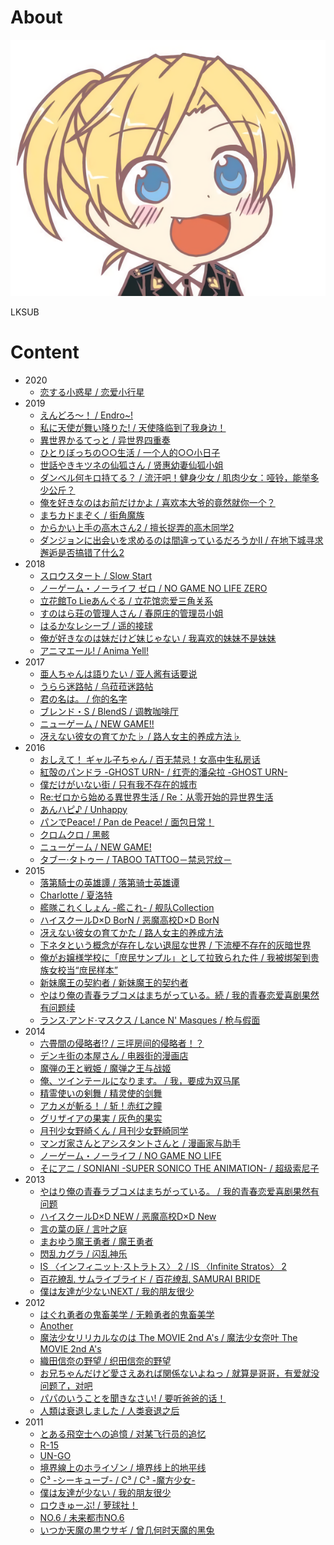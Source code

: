 # About

![face](face.png)

LKSUB

# Content
- 2020
    - [恋する小惑星 / 恋爱小行星](koias)
- 2019
    - [えんどろ〜！ / Endro~!](endro)
    - [私に天使が舞い降りた! / 天使降临到了我身边！](wataten)
    - [異世界かるてっと / 异世界四重奏](isekai)
    - [ひとりぼっちの○○生活 / 一个人的○○小日子](bocchi)
    - [世話やきキツネの仙狐さん / 贤惠幼妻仙狐小姐](senkosan)
    - [ダンベル何キロ持てる？ / 流汗吧！健身少女 / 肌肉少女：哑铃，能举多少公斤？](dumbbell)
    - [俺を好きなのはお前だけかよ / 喜欢本大爷的竟然就你一个？](oresuki)
    - [まちカドまぞく / 街角魔族](machikado)
    - [からかい上手の高木さん2 / 擅长捉弄的高木同学2](takagi2)
    - [ダンジョンに出会いを求めるのは間違っているだろうかII / 在地下城寻求邂逅是否搞错了什么2](danmachi2)
- 2018
    - [スロウスタート / Slow Start](slowstart)
    - [ノーゲーム・ノーライフ ゼロ / NO GAME NO LIFE ZERO](ngnl_zero)
    - [立花館To Lieあんぐる / 立花馆恋爱三角关系](tachibanakan)
    - [すのはら荘の管理人さん / 春原庄的管理员小姐](sunoharasou)
    - [はるかなレシーブ / 遥的接球](harukana)
    - [俺が好きなのは妹だけど妹じゃない / 我喜欢的妹妹不是妹妹](imoimo)
    - [アニマエール! / Anima Yell!](animayell)
- 2017
    - [亜人ちゃんは語りたい / 亚人酱有话要说 ](demichan)
    - [うらら迷路帖 / 乌菈菈迷路帖](urara)
    - [君の名は。 / 你的名字](your_name)
    - [ブレンド・S / BlendS / 调教咖啡厅](blend-s)
    - [ニューゲーム / NEW GAME!!](new_game_2)
    - [冴えない彼女の育てかた♭ / 路人女主的养成方法♭](saenai_2)
- 2016
    - [おしえて！ ギャル子ちゃん / 百无禁忌！女高中生私房话](jk)
    - [紅殻のパンドラ -GHOST URN- / 红壳的潘朵拉 -GHOST URN-](pandora)
    - [僕だけがいない街 / 只有我不存在的城市](bokumachi)
    - [Re:ゼロから始める異世界生活 / Re：从零开始的异世界生活](re_zero)
    - [あんハピ♪ / Unhappy](unhappy)
    - [パンでPeace! / Pan de Peace! / 面包日常！](pan)
    - [クロムクロ / 黑骸](kuromukuro)
    - [ニューゲーム / NEW GAME!](new_game)
    - [タブー·タトゥー / TABOO TATTOO－禁忌咒纹－](taboo)
- 2015
    - [落第騎士の英雄譚 / 落第骑士英雄谭](rakudai)
    - [Charlotte / 夏洛特](charlotte)
    - [艦隊これくしょん -艦これ- / 舰队Collection](kancolle)
    - [ハイスクールD×D BorN / 恶魔高校D×D BorN](hsdxd_born)
    - [冴えない彼女の育てかた / 路人女主的养成方法](saenai)
    - [下ネタという概念が存在しない退屈な世界 / 下流梗不存在的灰暗世界](shimoseka)
    - [俺がお嬢様学校に「庶民サンプル」として拉致られた件 / 我被绑架到贵族女校当“庶民样本”](shomin)
    - [新妹魔王の契約者 / 新妹魔王的契约者](shinmai)
    - [やはり俺の青春ラブコメはまちがっている。続 / 我的青春恋爱喜剧果然有问题续](oregairu2)
    - [ランス·アンド·マスクス / Lance N' Masques / 枪与假面](lance)
- 2014
    - [六畳間の侵略者!? / 三坪房间的侵略者！？](rokujouma)
    - [デンキ街の本屋さん / 电器街的漫画店](denkigai)
    - [魔弾の王と戦姫 / 魔弹之王与战姬](madan)
    - [俺、ツインテールになります。 / 我，要成为双马尾](ore_twi)
    - [精霊使いの剣舞 / 精灵使的剑舞](seireitsukai)
    - [アカメが斬る！ / 斩！赤红之瞳](akame)
    - [グリザイアの果実 / 灰色的果实](grisaia)
    - [月刊少女野崎くん / 月刊少女野崎同学](gekkan)
    - [マンガ家さんとアシスタントさんと / 漫画家与助手](mangakasan)
    - [ノーゲーム・ノーライフ / NO GAME NO LIFE](ngnl)
    - [そにアニ / SONIANI -SUPER SONICO THE ANIMATION- / 超级索尼子](soniani)
- 2013
    - [やはり俺の青春ラブコメはまちがっている。 / 我的青春恋爱喜剧果然有问题](oregairu)
    - [ハイスクールD×D NEW / 恶魔高校D×D New](hsdxd_new)
    - [言の葉の庭 / 言叶之庭](kotonoha)
    - [まおゆう魔王勇者 / 魔王勇者](maoyuu)
    - [閃乱カグラ / 闪乱神乐](senran)
    - [IS 〈インフィニット·ストラトス〉 2 / IS 〈Infinite Stratos〉 2](is2)
    - [百花繚乱 サムライブライド / 百花缭乱 SAMURAI BRIDE](hyakka2)
    - [僕は友達が少ないNEXT / 我的朋友很少](haganai_next)
- 2012
    - [はぐれ勇者の鬼畜美学 / 无赖勇者的鬼畜美学](hagure)
    - [Another](another)
    - [魔法少女リリカルなのは The MOVIE 2nd A's / 魔法少女奈叶 The MOVIE 2nd A's](nanoha_movie_2nd_as)
    - [織田信奈の野望 / 织田信奈的野望](oda_nobuna)
    - [お兄ちゃんだけど愛さえあれば関係ないよねっ / 就算是哥哥，有爱就没问题了，对吧](oniichan_ai)
    - [パパのいうことを聞きなさい! / 要听爸爸的话！](papakiki)
    - [人類は衰退しました / 人类衰退之后](jintai)
- 2011
    - [とある飛空士への追憶 / 对某飞行员的追忆](hikuushi)
    - [R-15](r15)
    - [UN-GO](ungo)
    - [境界線上のホライゾン / 境界线上的地平线](jjx)
    - [C³ -シーキューブ- / C³ / C³ -魔方少女-](c3)
    - [僕は友達が少ない / 我的朋友很少](haganai)
    - [ロウきゅーぶ! / 萝球社！](roukyubu)
    - [NO.6 / 未来都市NO.6](no6)
    - [いつか天魔の黒ウサギ / 曾几何时天魔的黑兔](kurousagi)
